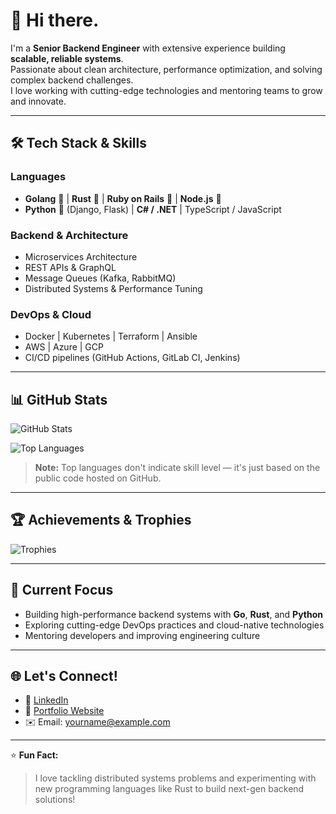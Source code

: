 # 👋 Hi there.

I'm a **Senior Backend Engineer** with extensive experience building **scalable, reliable systems**.  
Passionate about clean architecture, performance optimization, and solving complex backend challenges.  
I love working with cutting-edge technologies and mentoring teams to grow and innovate.

---

## 🛠️ Tech Stack & Skills
### **Languages**
- **Golang** 🐹 | **Rust** 🦀 | **Ruby on Rails** 💎 | **Node.js** 🌱  
- **Python** 🐍 (Django, Flask) | **C# / .NET** | TypeScript / JavaScript  

### **Backend & Architecture**
- Microservices Architecture  
- REST APIs & GraphQL  
- Message Queues (Kafka, RabbitMQ)  
- Distributed Systems & Performance Tuning  

### **DevOps & Cloud**
- Docker | Kubernetes | Terraform | Ansible  
- AWS | Azure | GCP  
- CI/CD pipelines (GitHub Actions, GitLab CI, Jenkins)

---

## 📊 GitHub Stats
![GitHub Stats](https://github-readme-stats.vercel.app/api?username=YOUR_USERNAME&show_icons=true&theme=tokyonight&hide_border=true&count_private=true)

![Top Languages](https://github-readme-stats.vercel.app/api/top-langs/?username=YOUR_USERNAME&layout=compact&theme=tokyonight&hide_border=true)

> **Note:** Top languages don't indicate skill level — it's just based on the public code hosted on GitHub.

---

## 🏆 Achievements & Trophies
![Trophies](https://github-profile-trophy.vercel.app/?username=YOUR_USERNAME&theme=tokyonight&margin-w=15&row=1&column=6)

---

## 🌟 Current Focus
- Building high-performance backend systems with **Go**, **Rust**, and **Python**  
- Exploring cutting-edge DevOps practices and cloud-native technologies  
- Mentoring developers and improving engineering culture

---

## 🌐 Let's Connect!
- 💼 [LinkedIn](https://www.linkedin.com/)  
- 🌟 [Portfolio Website](https://yourwebsite.com)  
- ✉️ Email: yourname@example.com  

---

⭐ **Fun Fact:**  
> I love tackling distributed systems problems and experimenting with new programming languages like Rust to build next-gen backend solutions!
